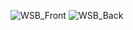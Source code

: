 ![WSB_Front](https://github.com/Justin-Vuong/2024_WSB/assets/54009148/a91ab0d8-80fa-4c84-87a9-9c09e8e2c77c)
![WSB_Back](https://github.com/Justin-Vuong/2024_WSB/assets/54009148/174b6ead-8b20-486d-ba0a-9acdccbc1849)
